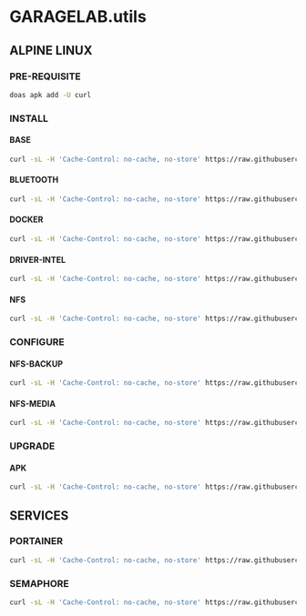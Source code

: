 # GARAGELAB.utils

## ALPINE LINUX

### PRE-REQUISITE

```bash
doas apk add -U curl
```

### INSTALL

#### BASE

```bash
curl -sL -H 'Cache-Control: no-cache, no-store' https://raw.githubusercontent.com/chadwagoner/GARAGELAB.utils/main/alpine-linux/install-base.sh | sh
```

#### BLUETOOTH

```bash
curl -sL -H 'Cache-Control: no-cache, no-store' https://raw.githubusercontent.com/chadwagoner/GARAGELAB.utils/main/alpine-linux/install-bluetooth.sh | sh
```

#### DOCKER

```bash
curl -sL -H 'Cache-Control: no-cache, no-store' https://raw.githubusercontent.com/chadwagoner/GARAGELAB.utils/main/alpine-linux/install-docker.sh | sh
```

#### DRIVER-INTEL

```bash
curl -sL -H 'Cache-Control: no-cache, no-store' https://raw.githubusercontent.com/chadwagoner/GARAGELAB.utils/main/alpine-linux/install-driver-intel.sh | sh
```

#### NFS

```bash
curl -sL -H 'Cache-Control: no-cache, no-store' https://raw.githubusercontent.com/chadwagoner/GARAGELAB.utils/main/alpine-linux/install-nfs.sh | sh
```

### CONFIGURE

#### NFS-BACKUP

```bash
curl -sL -H 'Cache-Control: no-cache, no-store' https://raw.githubusercontent.com/chadwagoner/GARAGELAB.utils/main/alpine-linux/configure-nfs-backup.sh | sh
```

#### NFS-MEDIA

```bash
curl -sL -H 'Cache-Control: no-cache, no-store' https://raw.githubusercontent.com/chadwagoner/GARAGELAB.utils/main/alpine-linux/configure-nfs-media.sh | sh
```

### UPGRADE

#### APK

```bash
curl -sL -H 'Cache-Control: no-cache, no-store' https://raw.githubusercontent.com/chadwagoner/GARAGELAB.utils/main/alpine-linux/upgrade-apk.sh | sh
```

## SERVICES

### PORTAINER

```bash
curl -sL -H 'Cache-Control: no-cache, no-store' https://raw.githubusercontent.com/chadwagoner/GARAGELAB.utils/main/docker/portainer/install.sh | sh
```

### SEMAPHORE

```bash
curl -sL -H 'Cache-Control: no-cache, no-store' https://raw.githubusercontent.com/chadwagoner/GARAGELAB.utils/main/docker/semaphore/install.sh | sh
```